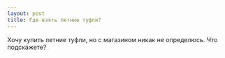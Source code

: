 ```yaml
---
layout: post 
title: Где взять летние туфли? 
--- 
```

Хочу купить летние туфли, но с магазином никак не определюсь. Что подскажете?